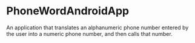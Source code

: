 # PhoneWordAndroidApp
An application that translates an alphanumeric phone number entered by the user into a numeric phone number, and then calls that number.
